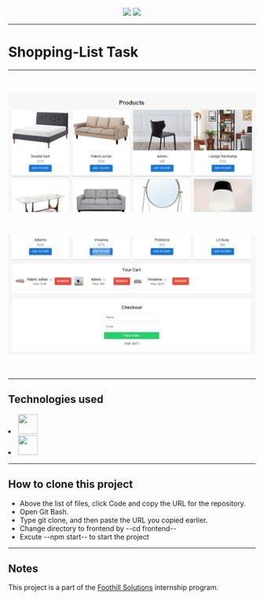 <p align="center">
    <img src="https://user-images.githubusercontent.com/62269745/174906065-7bb63e14-879a-4740-849c-0821697aeec2.png#gh-light-mode-only" width="40%">
    <img src="https://user-images.githubusercontent.com/62269745/174906068-aad23112-20fe-4ec8-877f-3ee1d9ec0a69.png#gh-dark-mode-only" width="40%">
</p>

<hr>

<h1>Shopping-List Task</h1>
<hr>

<br>

![Alt text](/img/1.png)

<br>

![Alt text](/img/2.png)

<br>

<hr>

<h2>Technologies used </h2>

 <li ><img src="https://www.vectorlogo.zone/logos/reactjs/reactjs-icon.svg" width="40" height="40"/> </li>
    
<li> <img src="https://user-images.githubusercontent.com/104949238/199704267-ed18c0ca-7a8b-4d78-88f8-81f19105b7cf.png" width="40" height="40"/> </li>

<hr>

<h2>How to clone this project</h2>
<ul>   
<li> Above the list of files, click Code and copy the URL for the repository.</li>
 <li> Open Git Bash. </li>
 <li> Type git clone, and then paste the URL you copied earlier.</li>
 <li> Change directory to frontend by --cd frontend--</li>
 <li> Excute --npm start-- to start the project</li>
</ul>

  <hr>
  
  <h2>Notes</h2>
 <p> This project is a part of the <a href="https://www.foothillsolutions.com/">Foothill Solutions<a/>  internship program.<p>
